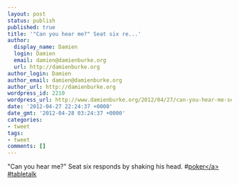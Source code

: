 ```yaml
---
layout: post
status: publish
published: true
title: '"Can you hear me?" Seat six re...'
author:
  display_name: Damien
  login: Damien
  email: damien@damienburke.org
  url: http://damienburke.org
author_login: Damien
author_email: damien@damienburke.org
author_url: http://damienburke.org
wordpress_id: 2210
wordpress_url: http://www.damienburke.org/2012/04/27/can-you-hear-me-seat-six-re/
date: '2012-04-27 22:24:37 +0000'
date_gmt: '2012-04-28 03:24:37 +0000'
categories:
- tweet
tags:
- tweet
comments: []
---
```

<p>"Can you hear me?" Seat six responds by shaking his head. #<a href="http:&#47;&#47;search.twitter.com&#47;search?q=%23poker" class="aktt_hashtag">poker<&#47;a> #tabletalk</p>
